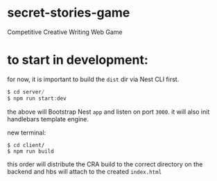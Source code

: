 # secret-stories-game

Competitive Creative Writing Web Game

# to start in development:

for now, it is important to build the `dist` dir via Nest CLI first.

```ts
$ cd server/
$ npm run start:dev
```

the above will Bootstrap Nest `app` and listen on port `3000`. it will also init handlebars template engine.

new terminal:

```
$ cd client/
$ npm run build
```

this order will distribute the CRA build to the correct directory on the backend and hbs will attach to the created `index.html`
